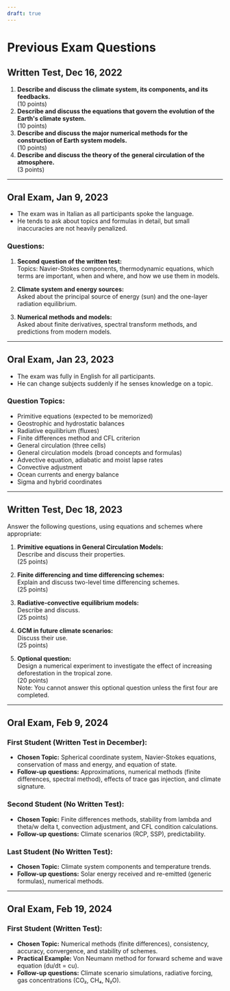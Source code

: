 ```yaml
---
draft: true
---
```

# Previous Exam Questions


## Written Test, Dec 16, 2022

1. **Describe and discuss the climate system, its components, and its feedbacks.**  
   (10 points)
2. **Describe and discuss the equations that govern the evolution of the Earth's climate system.**  
   (10 points)
3. **Describe and discuss the major numerical methods for the construction of Earth system models.**  
   (10 points)
4. **Describe and discuss the theory of the general circulation of the atmosphere.**  
   (3 points)

---

## Oral Exam, Jan 9, 2023

- The exam was in Italian as all participants spoke the language.
- He tends to ask about topics and formulas in detail, but small inaccuracies are not heavily penalized.

### Questions:
1. **Second question of the written test:**  
   Topics: Navier-Stokes components, thermodynamic equations, which terms are important, when and where, and how we use them in models.
   
2. **Climate system and energy sources:**  
   Asked about the principal source of energy (sun) and the one-layer radiation equilibrium.
   
3. **Numerical methods and models:**  
   Asked about finite derivatives, spectral transform methods, and predictions from modern models.

---

## Oral Exam, Jan 23, 2023

- The exam was fully in English for all participants.
- He can change subjects suddenly if he senses knowledge on a topic.

### Question Topics:
- Primitive equations (expected to be memorized)
- Geostrophic and hydrostatic balances
- Radiative equilibrium (fluxes)
- Finite differences method and CFL criterion
- General circulation (three cells)
- General circulation models (broad concepts and formulas)
- Advective equation, adiabatic and moist lapse rates
- Convective adjustment
- Ocean currents and energy balance
- Sigma and hybrid coordinates

---

## Written Test, Dec 18, 2023

Answer the following questions, using equations and schemes where appropriate:

1. **Primitive equations in General Circulation Models:**  
   Describe and discuss their properties.  
   (25 points)

2. **Finite differencing and time differencing schemes:**  
   Explain and discuss two-level time differencing schemes.  
   (25 points)

3. **Radiative-convective equilibrium models:**  
   Describe and discuss.  
   (25 points)

4. **GCM in future climate scenarios:**  
   Discuss their use.  
   (25 points)

5. **Optional question:**  
   Design a numerical experiment to investigate the effect of increasing deforestation in the tropical zone.  
   (20 points)  
   Note: You cannot answer this optional question unless the first four are completed.

---

## Oral Exam, Feb 9, 2024

### First Student (Written Test in December):
- **Chosen Topic:** Spherical coordinate system, Navier-Stokes equations, conservation of mass and energy, and equation of state.
- **Follow-up questions:** Approximations, numerical methods (finite differences, spectral method), effects of trace gas injection, and climate signature.

### Second Student (No Written Test):
- **Chosen Topic:** Finite differences methods, stability from lambda and theta/w delta t, convection adjustment, and CFL condition calculations.
- **Follow-up questions:** Climate scenarios (RCP, SSP), predictability.

### Last Student (No Written Test):
- **Chosen Topic:** Climate system components and temperature trends.
- **Follow-up questions:** Solar energy received and re-emitted (generic formulas), numerical methods.

---

## Oral Exam, Feb 19, 2024

### First Student (Written Test):
- **Chosen Topic:** Numerical methods (finite differences), consistency, accuracy, convergence, and stability of schemes.
- **Practical Example:** Von Neumann method for forward scheme and wave equation (du/dt = cu).
- **Follow-up questions:** Climate scenario simulations, radiative forcing, gas concentrations (CO₂, CH₄, N₂O).
